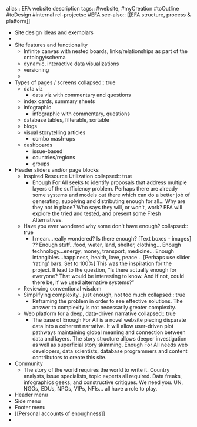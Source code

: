 alias:: EFA website description
tags:: #website, #myCreation #toOutline #toDesign #internal 
rel-projects:: #EFA
see-also:: [[EFA structure, process & platform]]

- Site design ideas and exemplars
-
- Site features and functionality
	- Infinite canvas with nested boards, links/relationships as part of the ontology/schema
	- dynamic, interactive data visualizations
	- versioning
	-
- Types of pages / screens
  collapsed:: true
	- data viz
		- data viz with commentary and questions
	- index cards, summary sheets
	- infographic
		- infographic with commentary, questions
	- database tables, filterable, sortable
	- blogs
	- visual storytelling articles
		- combo mash-ups
	- dashboards
		- issue-based
		- countries/regions
		- groups
- Header sliders and/or page blocks
	- Inspired Resource Utilization
	  collapsed:: true
		- Enough For All seeks to identify proposals that address multiple layers of the sufficiency problem.  Perhaps there are already some systems and models out there which can do a better job of generating, supplying and distributing enough for all…  Why are they not in place?  Who says they will, or won’t, work?  EFA will explore the tried and tested, and present some Fresh Alternatives.
	- Have you ever wondered why some don't have enough?
	  collapsed:: true
		- I mean…really wondered?  Is there enough?  [Text boxes - images] ??  Enough stuff…food, water, land, shelter, clothing… Enough technology…energy, money, transport, medicine… Enough intangibles…happiness, health, love, peace…  [Perhaps use slider ‘rating’ bars. Set to 100%]  This was the inspiration for the project. It lead to the question, “Is there actually enough for everyone? That would be interesting to know. And if not, could there be, if we used alternative systems?”
	- Reviewing conventional wisdom
	- Simplifying complexity...just enough, not too much
	  collapsed:: true
		- Reframing the problem in order to see effective solutions.  The answer to complexity is not necessarily greater complexity.
	- Web platform for a deep, data-driven narrative
	  collapsed:: true
		- The base of Enough For All is a novel website piecing disparate data into a coherent narrative. It will allow user-driven plot pathways maintaining global meaning and connection between data and layers. The story structure allows deeper investigation as well as superficial story skimming. Enough For All needs web developers, data scientists, database programmers and content contributors to create this site.
- Community
	- The story of the world requires the world to write it. Country analysts, issue specialists, topic experts all required. Data freaks, infographics geeks, and constructive critiques. We need you. UN, NGOs, EDUs, NPOs, VIPs, NFIs… all have a role to play.
- Header menu
- Side menu
- Footer menu
- [[Personal accounts of enoughness]]
-